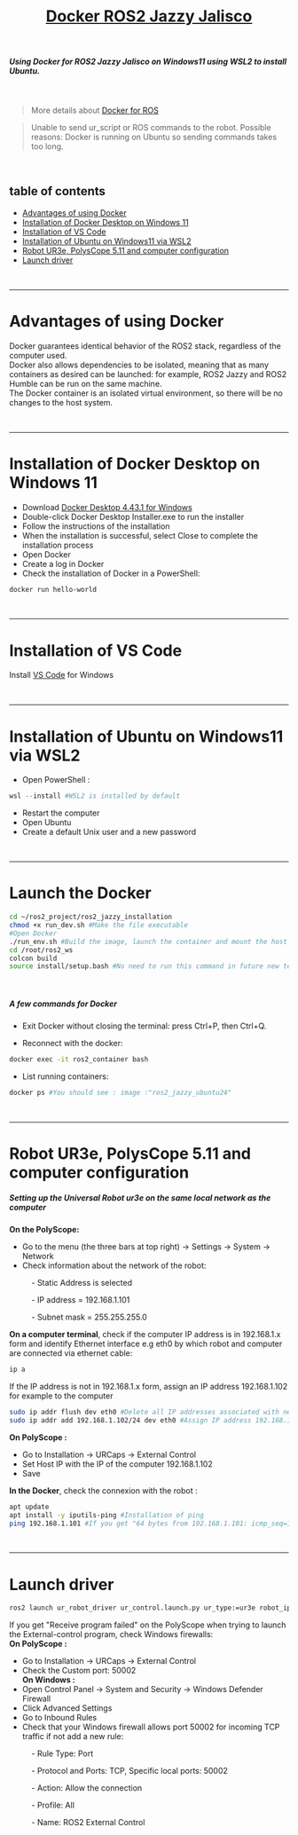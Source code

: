 
<h1 style="text-align: center;"><u>Docker ROS2 Jazzy Jalisco</u></h1>


<br>

##### *Using Docker for ROS2 Jazzy Jalisco on Windows11 using WSL2 to install Ubuntu.*

<br>

> More details about [Docker for ROS](https://blog.robotair.io/the-complete-beginners-guide-to-using-docker-for-ros-2-deployment-2025-edition-0f259ca8b378)

> Unable to send ur_script or ROS commands to the robot. Possible reasons: Docker is running on Ubuntu so sending commands takes too long. 

<br>

## table of contents 

- [Advantages of using Docker](#advantages-of-using-docker)
- [Installation of Docker Desktop on Windows 11](#installation-of-docker-desktop-on-windows-11)
- [Installation of VS Code](#installation-of-vs-code)
- [Installation of Ubuntu on Windows11 via WSL2](#installation-of-ubuntu-on-windows11-via-wsl2)
- [Robot UR3e, PolysCope 5.11 and computer configuration](#robot-ur3e-polyscope-511-and-computer-configuration)
- [Launch driver](#launch-driver)


<br>

---


# Advantages of using Docker

Docker guarantees identical behavior of the ROS2 stack, regardless of the computer used.  
Docker also allows dependencies to be isolated, meaning that as many containers as desired can be launched: for example, ROS2 Jazzy and ROS2 Humble can be run on the same machine.  
The Docker container is an isolated virtual environment, so there will be no changes to the host system. 

<br>

---


# Installation of Docker Desktop on Windows 11

- Download [Docker Desktop 4.43.1 for Windows](https://docs.docker.com/desktop/release-notes/)
- Double-click Docker Desktop Installer.exe to run the installer
- Follow the instructions of the installation 
- When the installation is successful, select Close to complete the installation process
- Open Docker
- Create a log in Docker 
- Check the installation of Docker in a PowerShell:
```powershell
docker run hello-world
```

<br>

---
# Installation of VS Code

Install [VS Code](https://code.visualstudio.com/) for Windows 


<br>

---
# Installation of Ubuntu on Windows11 via WSL2

- Open PowerShell :
```powershell
wsl --install #WSL2 is installed by default
```

- Restart the computer 
- Open Ubuntu
- Create a default Unix user and a new password

<br>

---

# Launch the Docker 


```bash
cd ~/ros2_project/ros2_jazzy_installation
chmod +x run_dev.sh #Make the file executable
#Open Docker 
./run_env.sh #Build the image, launch the container and mount the host workspace ros2_ws into the container
cd /root/ros2_ws
colcon build
source install/setup.bash #No need to run this command in future new terminals because it is written in the bashrc file (see the Dockerfile) 
```
<br>

##### A few commands for Docker

- Exit Docker without closing the terminal: press Ctrl+P, then Ctrl+Q.

- Reconnect with the docker: 
```bash
docker exec -it ros2_container bash
```

- List running containers: 
```bash
docker ps #You should see : image :"ros2_jazzy_ubuntu24"
```

<br>

---
# Robot UR3e, PolysCope 5.11 and computer configuration 
##### Setting up the Universal Robot ur3e on the same local network as the computer

**On the PolyScope:**  

- Go to the menu (the three bars at top right) → Settings → System → Network  
- Check information about the network of the robot:  
<p style="padding-left: 40px;"> - Static Address is selected </p>  
<p style="padding-left: 40px;"> - IP address = 192.168.1.101</p>  
<p style="padding-left: 40px;"> - Subnet mask = 255.255.255.0</p>


**On a computer terminal**, check if the computer IP address is 
in 192.168.1.x form and identify Ethernet interface e.g eth0 by which robot and computer are connected via ethernet cable: 
```bash
ip a
```

If the IP address is not in 192.168.1.x form, assign an IP address 192.168.1.102 for example to the computer
```bash
sudo ip addr flush dev eth0 #Delete all IP addresses associated with network interface eth0.
sudo ip addr add 192.168.1.102/24 dev eth0 #Assign IP address 192.168.1.102 with mask 255.255.255.0 to interface eth0.
```

**On PolyScope :**   

- Go to Installation → URCaps → External Control   
- Set Host IP with the IP of the computer 192.168.1.102  
- Save  

**In the Docker**, check the connexion with the robot : 
```bash
apt update 
apt install -y iputils-ping #Installation of ping 
ping 192.168.1.101 #If you get "64 bytes from 192.168.1.101: icmp_seq=1 ttl=64 time= ... ms ...", the connection is right
```

<br>

---

# Launch driver
```bash
ros2 launch ur_robot_driver ur_control.launch.py ur_type:=ur3e robot_ip:=ur3e
```

If you get "Receive program failed" on the PolyScope when trying to launch the External-control program, check Windows firewalls:  
**On PolyScope :**  
- Go to Installation → URCaps → External Control     
- Check the Custom port: 50002  
**On Windows :**  
- Open Control Panel → System and Security → Windows Defender Firewall  
- Click Advanced Settings    
- Go to Inbound Rules    
- Check that your Windows firewall allows port 50002 for incoming TCP traffic if not add a new rule:
<p style="padding-left: 40px;"> - Rule Type: Port</p>
<p style="padding-left: 40px;"> - Protocol and Ports: TCP, Specific local ports: 50002</p>
<p style="padding-left: 40px;"> - Action: Allow the connection</p>
<p style="padding-left: 40px;"> - Profile: All</p>
<p style="padding-left: 40px;"> - Name: ROS2 External Control</p>











